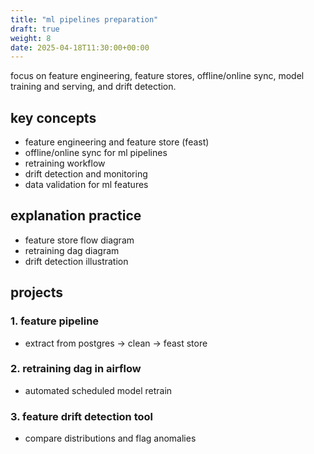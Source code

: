 ```yaml
---
title: "ml pipelines preparation"
draft: true
weight: 8
date: 2025-04-18T11:30:00+00:00
---
```


focus on feature engineering, feature stores, offline/online sync, model training and serving, and drift detection.

## key concepts

- feature engineering and feature store (feast)
- offline/online sync for ml pipelines
- retraining workflow
- drift detection and monitoring
- data validation for ml features

## explanation practice

- feature store flow diagram
- retraining dag diagram
- drift detection illustration

## projects

### 1. feature pipeline

- extract from postgres → clean → feast store

### 2. retraining dag in airflow

- automated scheduled model retrain

### 3. feature drift detection tool

- compare distributions and flag anomalies
